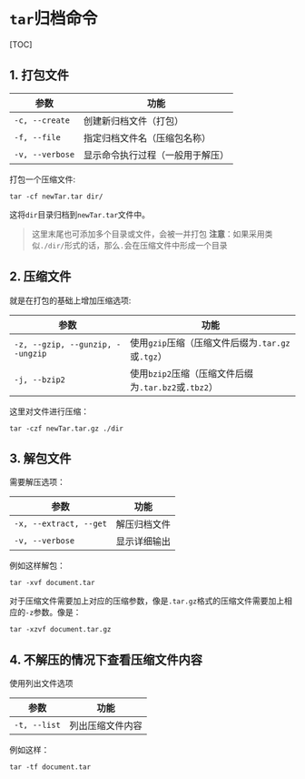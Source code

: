 # `tar`归档命令

[//]: # (UTF-8)

[TOC]

## 1. 打包文件

|参数|功能|
|--|--|
|`-c, --create`|创建新归档文件（打包）|
|`-f, --file`|指定归档文件名（压缩包名称）|
|`-v, --verbose`|显示命令执行过程（一般用于解压）|

打包一个压缩文件:

```shell
tar -cf newTar.tar dir/
```

这将`dir`目录归档到`newTar.tar`文件中。

> 这里末尾也可添加多个目录或文件，会被一并打包
> **注意**：如果采用类似`./dir/`形式的话，那么`.`会在压缩文件中形成一个目录

## 2. 压缩文件

就是在打包的基础上增加压缩选项:

|参数|功能|
|--|--|
|`-z, --gzip, --gunzip, --ungzip`|使用`gzip`压缩（压缩文件后缀为`.tar.gz`或`.tgz`）|
|`-j, --bzip2`|使用`bzip2`压缩（压缩文件后缀为`.tar.bz2`或`.tbz2`）|

这里对文件进行压缩：

```shell
tar -czf newTar.tar.gz ./dir
```

## 3. 解包文件

需要解压选项：

|参数|功能|
|--|--|
|`-x, --extract, --get`|解压归档文件|
|`-v, --verbose`|显示详细输出|

例如这样解包：

```shell
tar -xvf document.tar
```

对于压缩文件需要加上对应的压缩参数，像是`.tar.gz`格式的压缩文件需要加上相应的`-z`参数。像是：

```shell
tar -xzvf document.tar.gz
```

## 4. 不解压的情况下查看压缩文件内容

使用列出文件选项

|参数|功能|
|--|--|
|`-t, --list`|列出压缩文件内容|

例如这样：

```shell
tar -tf document.tar
```
